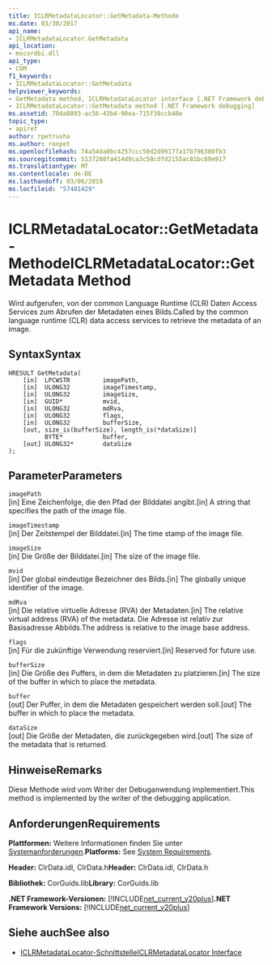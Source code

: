 ```yaml
---
title: ICLRMetadataLocator::GetMetadata-Methode
ms.date: 03/30/2017
api_name:
- ICLRMetadataLocator.GetMetadata
api_location:
- mscordbi.dll
api_type:
- COM
f1_keywords:
- ICLRMetadataLocator::GetMetadata
helpviewer_keywords:
- GetMetadata method, ICLRMetadataLocator interface [.NET Framework debugging]
- ICLRMetadataLocator::GetMetadata method [.NET Framework debugging]
ms.assetid: 704a8893-ac56-43b4-90ea-715f38ccb40e
topic_type:
- apiref
author: rpetrusha
ms.author: ronpet
ms.openlocfilehash: 74a54da0bc4257ccc50d2d99177a17b796380fb3
ms.sourcegitcommit: 5137208fa414d9ca3c58cdfd2155ac81bc89e917
ms.translationtype: MT
ms.contentlocale: de-DE
ms.lasthandoff: 03/06/2019
ms.locfileid: "57481429"
---
```

# <a name="iclrmetadatalocatorgetmetadata-method"></a><span data-ttu-id="7118c-102">ICLRMetadataLocator::GetMetadata-Methode</span><span class="sxs-lookup"><span data-stu-id="7118c-102">ICLRMetadataLocator::GetMetadata Method</span></span>
<span data-ttu-id="7118c-103">Wird aufgerufen, von der common Language Runtime (CLR) Daten Access Services zum Abrufen der Metadaten eines Bilds.</span><span class="sxs-lookup"><span data-stu-id="7118c-103">Called by the common language runtime (CLR) data access services to retrieve the metadata of an image.</span></span>  
  
## <a name="syntax"></a><span data-ttu-id="7118c-104">Syntax</span><span class="sxs-lookup"><span data-stu-id="7118c-104">Syntax</span></span>  
  
```  
HRESULT GetMetadata(  
    [in]  LPCWSTR         imagePath,  
    [in]  ULONG32         imageTimestamp,  
    [in]  ULONG32         imageSize,  
    [in]  GUID*           mvid,  
    [in]  ULONG32         mdRva,  
    [in]  ULONG32         flags,  
    [in]  ULONG32         bufferSize,  
    [out, size_is(bufferSize), length_is(*dataSize)]  
          BYTE*           buffer,  
    [out] ULONG32*        dataSize  
);  
```  
  
## <a name="parameters"></a><span data-ttu-id="7118c-105">Parameter</span><span class="sxs-lookup"><span data-stu-id="7118c-105">Parameters</span></span>  
 `imagePath`  
 <span data-ttu-id="7118c-106">[in] Eine Zeichenfolge, die den Pfad der Bilddatei angibt.</span><span class="sxs-lookup"><span data-stu-id="7118c-106">[in] A string that specifies the path of the image file.</span></span>  
  
 `imageTimestamp`  
 <span data-ttu-id="7118c-107">[in] Der Zeitstempel der Bilddatei.</span><span class="sxs-lookup"><span data-stu-id="7118c-107">[in] The time stamp of the image file.</span></span>  
  
 `imageSize`  
 <span data-ttu-id="7118c-108">[in] Die Größe der Bilddatei.</span><span class="sxs-lookup"><span data-stu-id="7118c-108">[in] The size of the image file.</span></span>  
  
 `mvid`  
 <span data-ttu-id="7118c-109">[in] Der global eindeutige Bezeichner des Bilds.</span><span class="sxs-lookup"><span data-stu-id="7118c-109">[in] The globally unique identifier of the image.</span></span>  
  
 `mdRva`  
 <span data-ttu-id="7118c-110">[in] Die relative virtuelle Adresse (RVA) der Metadaten.</span><span class="sxs-lookup"><span data-stu-id="7118c-110">[in] The relative virtual address (RVA) of the metadata.</span></span> <span data-ttu-id="7118c-111">Die Adresse ist relativ zur Basisadresse Abbilds.</span><span class="sxs-lookup"><span data-stu-id="7118c-111">The address is relative to the image base address.</span></span>  
  
 `flags`  
 <span data-ttu-id="7118c-112">[in] Für die zukünftige Verwendung reserviert.</span><span class="sxs-lookup"><span data-stu-id="7118c-112">[in] Reserved for future use.</span></span>  
  
 `bufferSize`  
 <span data-ttu-id="7118c-113">[in] Die Größe des Puffers, in dem die Metadaten zu platzieren.</span><span class="sxs-lookup"><span data-stu-id="7118c-113">[in] The size of the buffer in which to place the metadata.</span></span>  
  
 `buffer`  
 <span data-ttu-id="7118c-114">[out] Der Puffer, in dem die Metadaten gespeichert werden soll.</span><span class="sxs-lookup"><span data-stu-id="7118c-114">[out] The buffer in which to place the metadata.</span></span>  
  
 `dataSize`  
 <span data-ttu-id="7118c-115">[out] Die Größe der Metadaten, die zurückgegeben wird.</span><span class="sxs-lookup"><span data-stu-id="7118c-115">[out] The size of the metadata that is returned.</span></span>  
  
## <a name="remarks"></a><span data-ttu-id="7118c-116">Hinweise</span><span class="sxs-lookup"><span data-stu-id="7118c-116">Remarks</span></span>  
 <span data-ttu-id="7118c-117">Diese Methode wird vom Writer der Debuganwendung implementiert.</span><span class="sxs-lookup"><span data-stu-id="7118c-117">This method is implemented by the writer of the debugging application.</span></span>  
  
## <a name="requirements"></a><span data-ttu-id="7118c-118">Anforderungen</span><span class="sxs-lookup"><span data-stu-id="7118c-118">Requirements</span></span>  
 <span data-ttu-id="7118c-119">**Plattformen:** Weitere Informationen finden Sie unter [Systemanforderungen](../../../../docs/framework/get-started/system-requirements.md).</span><span class="sxs-lookup"><span data-stu-id="7118c-119">**Platforms:** See [System Requirements](../../../../docs/framework/get-started/system-requirements.md).</span></span>  
  
 <span data-ttu-id="7118c-120">**Header:** ClrData.idl, ClrData.h</span><span class="sxs-lookup"><span data-stu-id="7118c-120">**Header:** ClrData.idl, ClrData.h</span></span>  
  
 <span data-ttu-id="7118c-121">**Bibliothek:** CorGuids.lib</span><span class="sxs-lookup"><span data-stu-id="7118c-121">**Library:** CorGuids.lib</span></span>  
  
 <span data-ttu-id="7118c-122">**.NET Framework-Versionen:** [!INCLUDE[net_current_v20plus](../../../../includes/net-current-v20plus-md.md)]</span><span class="sxs-lookup"><span data-stu-id="7118c-122">**.NET Framework Versions:** [!INCLUDE[net_current_v20plus](../../../../includes/net-current-v20plus-md.md)]</span></span>  
  
## <a name="see-also"></a><span data-ttu-id="7118c-123">Siehe auch</span><span class="sxs-lookup"><span data-stu-id="7118c-123">See also</span></span>
- [<span data-ttu-id="7118c-124">ICLRMetadataLocator-Schnittstelle</span><span class="sxs-lookup"><span data-stu-id="7118c-124">ICLRMetadataLocator Interface</span></span>](../../../../docs/framework/unmanaged-api/debugging/iclrmetadatalocator-interface.md)
